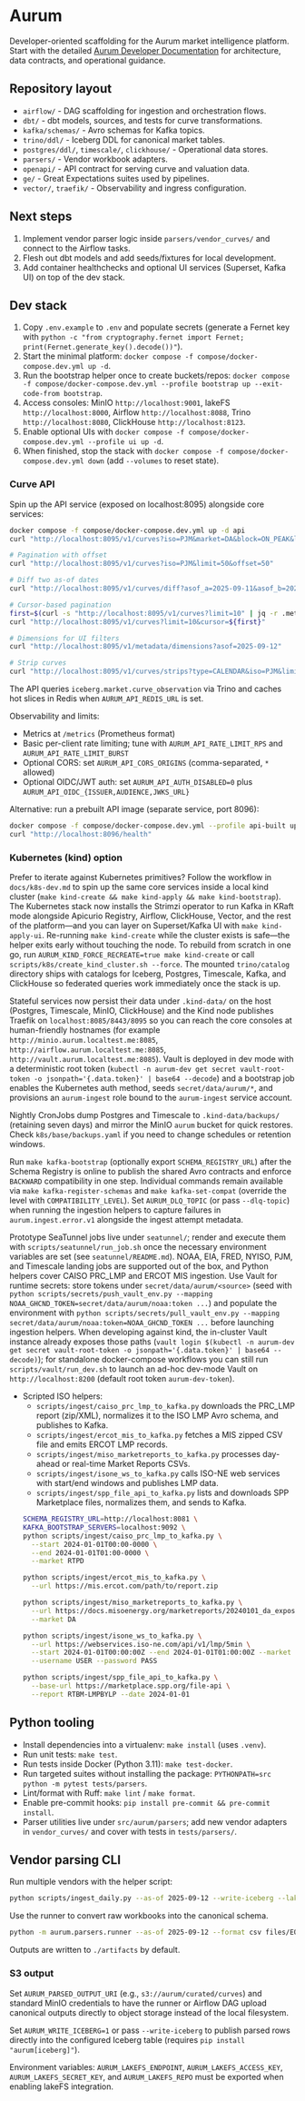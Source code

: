 # Aurum

Developer-oriented scaffolding for the Aurum market intelligence platform. Start with the detailed [Aurum Developer Documentation](docs/aurum-developer-documentation.md) for architecture, data contracts, and operational guidance.

## Repository layout

- `airflow/` - DAG scaffolding for ingestion and orchestration flows.
- `dbt/` - dbt models, sources, and tests for curve transformations.
- `kafka/schemas/` - Avro schemas for Kafka topics.
- `trino/ddl/` - Iceberg DDL for canonical market tables.
- `postgres/ddl/`, `timescale/`, `clickhouse/` - Operational data stores.
- `parsers/` - Vendor workbook adapters.
- `openapi/` - API contract for serving curve and valuation data.
- `ge/` - Great Expectations suites used by pipelines.
- `vector/`, `traefik/` - Observability and ingress configuration.

## Next steps

1. Implement vendor parser logic inside `parsers/vendor_curves/` and connect to the Airflow tasks.
2. Flesh out dbt models and add seeds/fixtures for local development.
3. Add container healthchecks and optional UI services (Superset, Kafka UI) on top of the dev stack.

## Dev stack

1. Copy `.env.example` to `.env` and populate secrets (generate a Fernet key with `python -c "from cryptography.fernet import Fernet; print(Fernet.generate_key().decode())"`).
2. Start the minimal platform: `docker compose -f compose/docker-compose.dev.yml up -d`.
3. Run the bootstrap helper once to create buckets/repos: `docker compose -f compose/docker-compose.dev.yml --profile bootstrap up --exit-code-from bootstrap`.
4. Access consoles: MinIO `http://localhost:9001`, lakeFS `http://localhost:8000`, Airflow `http://localhost:8088`, Trino `http://localhost:8080`, ClickHouse `http://localhost:8123`.
5. Enable optional UIs with `docker compose -f compose/docker-compose.dev.yml --profile ui up -d`.
6. When finished, stop the stack with `docker compose -f compose/docker-compose.dev.yml down` (add `--volumes` to reset state).

### Curve API

Spin up the API service (exposed on localhost:8095) alongside core services:

```bash
docker compose -f compose/docker-compose.dev.yml up -d api
curl "http://localhost:8095/v1/curves?iso=PJM&market=DA&block=ON_PEAK&limit=10"

# Pagination with offset
curl "http://localhost:8095/v1/curves?iso=PJM&limit=50&offset=50"

# Diff two as-of dates
curl "http://localhost:8095/v1/curves/diff?asof_a=2025-09-11&asof_b=2025-09-12&iso=PJM&market=DA&block=ON_PEAK&limit=10"

# Cursor-based pagination
first=$(curl -s "http://localhost:8095/v1/curves?limit=10" | jq -r .meta.next_cursor)
curl "http://localhost:8095/v1/curves?limit=10&cursor=${first}"

# Dimensions for UI filters
curl "http://localhost:8095/v1/metadata/dimensions?asof=2025-09-12"

# Strip curves
curl "http://localhost:8095/v1/curves/strips?type=CALENDAR&iso=PJM&limit=10"
```

The API queries `iceberg.market.curve_observation` via Trino and caches hot slices in Redis when `AURUM_API_REDIS_URL` is set.

Observability and limits:
- Metrics at `/metrics` (Prometheus format)
- Basic per-client rate limiting; tune with `AURUM_API_RATE_LIMIT_RPS` and `AURUM_API_RATE_LIMIT_BURST`
- Optional CORS: set `AURUM_API_CORS_ORIGINS` (comma-separated, `*` allowed)
- Optional OIDC/JWT auth: set `AURUM_API_AUTH_DISABLED=0` plus `AURUM_API_OIDC_{ISSUER,AUDIENCE,JWKS_URL}`

Alternative: run a prebuilt API image (separate service, port 8096):

```bash
docker compose -f compose/docker-compose.dev.yml --profile api-built up -d api-built
curl "http://localhost:8096/health"
```

### Kubernetes (kind) option

Prefer to iterate against Kubernetes primitives? Follow the workflow in `docs/k8s-dev.md` to spin up the same core services inside a local kind cluster (`make kind-create && make kind-apply && make kind-bootstrap`). The Kubernetes stack now installs the Strimzi operator to run Kafka in KRaft mode alongside Apicurio Registry, Airflow, ClickHouse, Vector, and the rest of the platform—and you can layer on Superset/Kafka UI with `make kind-apply-ui`.
Re-running `make kind-create` while the cluster exists is safe—the helper exits early without touching the node. To rebuild from scratch in one go, run `AURUM_KIND_FORCE_RECREATE=true make kind-create` or call `scripts/k8s/create_kind_cluster.sh --force`.
The mounted `trino/catalog` directory ships with catalogs for Iceberg, Postgres, Timescale, Kafka, and ClickHouse so federated queries work immediately once the stack is up.

Stateful services now persist their data under `.kind-data/` on the host (Postgres, Timescale, MinIO, ClickHouse) and the Kind node publishes Traefik on `localhost:8085/8443/8095` so you can reach the core consoles at human-friendly hostnames (for example `http://minio.aurum.localtest.me:8085`, `http://airflow.aurum.localtest.me:8085`, `http://vault.aurum.localtest.me:8085`). Vault is deployed in dev mode with a deterministic root token (`kubectl -n aurum-dev get secret vault-root-token -o jsonpath='{.data.token}' | base64 --decode`) and a bootstrap job enables the Kubernetes auth method, seeds `secret/data/aurum/*`, and provisions an `aurum-ingest` role bound to the `aurum-ingest` service account.

Nightly CronJobs dump Postgres and Timescale to `.kind-data/backups/` (retaining seven days) and mirror the MinIO `aurum` bucket for quick restores. Check `k8s/base/backups.yaml` if you need to change schedules or retention windows.

Run `make kafka-bootstrap` (optionally export `SCHEMA_REGISTRY_URL`) after the Schema Registry is online to publish the shared Avro contracts and enforce `BACKWARD` compatibility in one step. Individual commands remain available via `make kafka-register-schemas` and `make kafka-set-compat` (override the level with `COMPATIBILITY_LEVEL`).
Set `AURUM_DLQ_TOPIC` (or pass `--dlq-topic`) when running the ingestion helpers to capture failures in `aurum.ingest.error.v1` alongside the ingest attempt metadata.

Prototype SeaTunnel jobs live under `seatunnel/`; render and execute them with `scripts/seatunnel/run_job.sh` once the necessary environment variables are set (see `seatunnel/README.md`). NOAA, EIA, FRED, NYISO, PJM, and Timescale landing jobs are supported out of the box, and Python helpers cover CAISO PRC_LMP and ERCOT MIS ingestion.
Use Vault for runtime secrets: store tokens under `secret/data/aurum/<source>` (seed with `python scripts/secrets/push_vault_env.py --mapping NOAA_GHCND_TOKEN=secret/data/aurum/noaa:token ...`) and populate the environment with `python scripts/secrets/pull_vault_env.py --mapping secret/data/aurum/noaa:token=NOAA_GHCND_TOKEN ...` before launching ingestion helpers. When developing against kind, the in-cluster Vault instance already exposes those paths (`vault login $(kubectl -n aurum-dev get secret vault-root-token -o jsonpath='{.data.token}' | base64 --decode)`); for standalone docker-compose workflows you can still run `scripts/vault/run_dev.sh` to launch an ad-hoc dev-mode Vault on `http://localhost:8200` (default root token `aurum-dev-token`).

- Scripted ISO helpers:
  - `scripts/ingest/caiso_prc_lmp_to_kafka.py` downloads the PRC_LMP report (zip/XML), normalizes it to the ISO LMP Avro schema, and publishes to Kafka.
  - `scripts/ingest/ercot_mis_to_kafka.py` fetches a MIS zipped CSV file and emits ERCOT LMP records.
  - `scripts/ingest/miso_marketreports_to_kafka.py` processes day-ahead or real-time Market Reports CSVs.
  - `scripts/ingest/isone_ws_to_kafka.py` calls ISO-NE web services with start/end windows and publishes LMP data.
  - `scripts/ingest/spp_file_api_to_kafka.py` lists and downloads SPP Marketplace files, normalizes them, and sends to Kafka.
  ```bash
  SCHEMA_REGISTRY_URL=http://localhost:8081 \
  KAFKA_BOOTSTRAP_SERVERS=localhost:9092 \
  python scripts/ingest/caiso_prc_lmp_to_kafka.py \
    --start 2024-01-01T00:00-0000 \
    --end 2024-01-01T01:00-0000 \
    --market RTPD

  python scripts/ingest/ercot_mis_to_kafka.py \
    --url https://mis.ercot.com/path/to/report.zip

  python scripts/ingest/miso_marketreports_to_kafka.py \
    --url https://docs.misoenergy.org/marketreports/20240101_da_expost_lmp.csv \
    --market DA

  python scripts/ingest/isone_ws_to_kafka.py \
    --url https://webservices.iso-ne.com/api/v1/lmp/5min \
    --start 2024-01-01T00:00:00Z --end 2024-01-01T01:00:00Z --market RT \
    --username USER --password PASS

  python scripts/ingest/spp_file_api_to_kafka.py \
    --base-url https://marketplace.spp.org/file-api \
    --report RTBM-LMPBYLP --date 2024-01-01
  ```


## Python tooling

- Install dependencies into a virtualenv: `make install` (uses `.venv`).
- Run unit tests: `make test`.
- Run tests inside Docker (Python 3.11): `make test-docker`.
- Run targeted suites without installing the package: `PYTHONPATH=src python -m pytest tests/parsers`.
- Lint/format with Ruff: `make lint` / `make format`.
- Enable pre-commit hooks: `pip install pre-commit && pre-commit install`.
- Parser utilities live under `src/aurum/parsers`; add new vendor adapters in `vendor_curves/` and cover with tests in `tests/parsers/`.

## Vendor parsing CLI

Run multiple vendors with the helper script:

```bash
python scripts/ingest_daily.py --as-of 2025-09-12 --write-iceberg --lakefs-commit files/EOD_*.xlsx
```


Use the runner to convert raw workbooks into the canonical schema.

```bash
python -m aurum.parsers.runner --as-of 2025-09-12 --format csv files/EOD_PW_20250912_1430.xlsx
```

Outputs are written to `./artifacts` by default.

### S3 output

Set `AURUM_PARSED_OUTPUT_URI` (e.g., `s3://aurum/curated/curves`) and standard MinIO credentials to have the runner or Airflow DAG upload canonical outputs directly to object storage instead of the local filesystem.

Set `AURUM_WRITE_ICEBERG=1` or pass `--write-iceberg` to publish parsed rows directly into the configured Iceberg table (requires `pip install "aurum[iceberg]"`).

Environment variables: `AURUM_LAKEFS_ENDPOINT`, `AURUM_LAKEFS_ACCESS_KEY`, `AURUM_LAKEFS_SECRET_KEY`, and `AURUM_LAKEFS_REPO` must be exported when enabling lakeFS integration.
